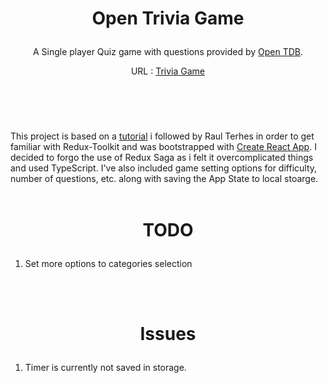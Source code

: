 #
# <p align="center">Open Trivia Game</p>
<p align="center">A Single player Quiz game with questions provided by <a href="https://opentdb.com" rel="nofollow">Open TDB</a>.</p>
<p align="center">URL : <a href="https://gitchaoslord.github.io/Trivia-Game"  rel="nofollow">Trivia Game</a></p>

</br>
</br>

#
This project is based on a [tutorial](https://www.youtube.com/watch?v=C9g-Zhsd_FE) i followed by Raul Terhes in order to get familiar with Redux-Toolkit and was bootstrapped with [Create React App](https://github.com/facebook/create-react-app). I decided to forgo the use of Redux Saga as i felt it overcomplicated things and used TypeScript. I've also included game setting options for difficulty, number of questions, etc. along with saving the App State to local stoarge.
</br>
</br>

#

# <p align="center">TODO</p>
1) Set more options to categories selection
</br>
</br>

#
# <p align="center">Issues</p>

1) Timer is currently not saved in storage.


